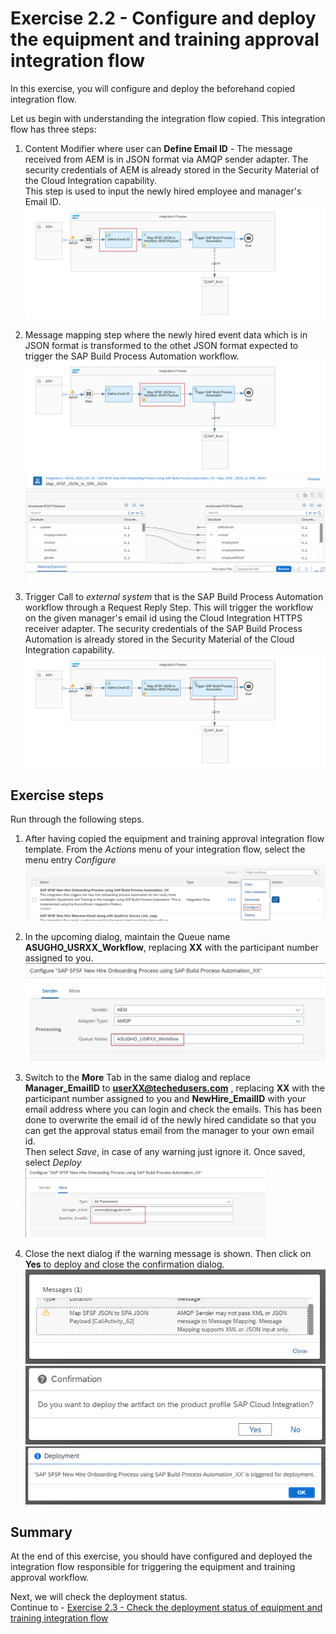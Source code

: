 # Exercise 2.2 - Configure and deploy the equipment and training approval integration flow
In this exercise, you will configure and deploy the beforehand copied integration flow.

Let us begin with understanding the integration flow copied. This integration flow has three steps:
1. Content Modifier where user can **Define Email ID** - The message received from AEM is in JSON format via AMQP sender adapter. The security credentials of AEM is already stored in the Security Material of the Cloud Integration capability.
<br>This step is used to input the newly hired employee and manager's Email ID.
<br>![Script collection](/exercises/ex2/images/02-0010-step1.png)

2. Message mapping step where the newly hired event data which is in JSON format is transformed to the othet JSON format expected to trigger the SAP Build Process Automation workflow.
<br>![Script collection](/exercises/ex2/images/02-0010-step2.png) 
<br>![Script collection](/exercises/ex2/images/02-0010-step3.png)

3. Trigger Call to *external system* that is the SAP Build Process Automation workflow through a Request Reply Step. This will trigger the workflow on the given manager's email id using the Cloud Integration HTTPS receiver adapter. The security credentials of the SAP Build Process Automation is already stored in the Security Material of the Cloud Integration capability.
<br>![Script collection](/exercises/ex2/images/02-0010-step4.png)

## Exercise steps

Run through the following steps.
1. After having copied the equipment and training approval integration flow template. From the *Actions* menu of your integration flow, select the menu entry *Configure*
<br>![Script collection](/exercises/ex2/images/02-0005.png)

2. In the upcoming dialog, maintain the Queue name **ASUGHO_USRXX_Workflow**, replacing **XX** with the participant number assigned to you.
<br>![Script collection](/exercises/ex2/images/02-0006.png)
    
3. Switch to the <b>More</b> Tab in the same dialog and replace **Manager_EmailID** to **userXX@techedusers.com** , replacing **XX** with the participant number assigned to you and **NewHire_EmailID** with your email address where you can login and check the emails. This has been done to overwrite the email id of the newly hired candidate so that you can get the approval status email from the manager to your own email id.
<br>Then select *Save*, in case of any warning just ignore it. Once saved, select *Deploy*
<br><img src="/exercises/ex2/images/02-0007.png" width=80%>
    
4. Close the next dialog if the warning message is shown. Then click on **Yes** to deploy and close the confirmation dialog.
<br>![Script collection](/exercises/ex2/images/02-0008-warning.png)
<br>![Script collection](/exercises/ex2/images/01-0008_0.png)
<br>![Script collection](/exercises/ex2/images/02-0008.png)



## Summary

At the end of this exercise, you should have configured and deployed the integration flow responsible for triggering the equipment and training approval workflow.

Next, we will check the deployment status. 
<br>Continue to - [Exercise 2.3 - Check the deployment status of equipment and training integration flow](/exercises/ex2/ex23)

